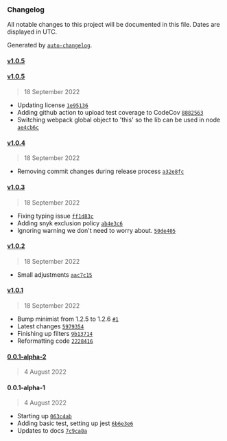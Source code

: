 ### Changelog

All notable changes to this project will be documented in this file. Dates are displayed in UTC.

Generated by [`auto-changelog`](https://github.com/CookPete/auto-changelog).

#### [v1.0.5](https://github.com/nosachamos/fast-data-engine/compare/v1.0.5...v1.0.5)

#### [v1.0.5](https://github.com/nosachamos/fast-data-engine/compare/v1.0.4...v1.0.5)

> 18 September 2022

- Updating license [`1e95136`](https://github.com/nosachamos/fast-data-engine/commit/1e951362c3dec2a8bf35f8297e6217498c9d68a7)
- Adding github action to upload test coverage to CodeCov [`8882563`](https://github.com/nosachamos/fast-data-engine/commit/88825637ce191b187d83b99271dbc63c1ca633eb)
- Switching webpack global object to 'this' so the lib can be used in node [`ae4cb6c`](https://github.com/nosachamos/fast-data-engine/commit/ae4cb6ca835f71b1b4eb7cfa08860a2f1f398020)

#### [v1.0.4](https://github.com/nosachamos/fast-data-engine/compare/v1.0.3...v1.0.4)

> 18 September 2022

- Removing commit changes during release process [`a32e8fc`](https://github.com/nosachamos/fast-data-engine/commit/a32e8fc7ef80fee005362f9946342f59f4648f4a)

#### [v1.0.3](https://github.com/nosachamos/fast-data-engine/compare/v1.0.2...v1.0.3)

> 18 September 2022

- Fixing typing issue [`ff1d83c`](https://github.com/nosachamos/fast-data-engine/commit/ff1d83ca01e84b7a9ae72c63d734ecdd70c71b57)
- Adding snyk exclusion policy [`ab4e3c6`](https://github.com/nosachamos/fast-data-engine/commit/ab4e3c6d988808a4fff90ffed92d6690ff27f901)
- Ignoring warning we don't need to worry about. [`50de405`](https://github.com/nosachamos/fast-data-engine/commit/50de405a5ceb31c11f420bbc9752a1d19a41cf0d)

#### [v1.0.2](https://github.com/nosachamos/fast-data-engine/compare/v1.0.1...v1.0.2)

> 18 September 2022

- Small adjustments [`aac7c15`](https://github.com/nosachamos/fast-data-engine/commit/aac7c15de934e4fb07a1fd1e4a20c897ca750f54)

#### [v1.0.1](https://github.com/nosachamos/fast-data-engine/compare/0.0.1-alpha-2...v1.0.1)

> 18 September 2022

- Bump minimist from 1.2.5 to 1.2.6 [`#1`](https://github.com/nosachamos/fast-data-engine/pull/1)
- Latest changes [`5979354`](https://github.com/nosachamos/fast-data-engine/commit/59793541b973efc067261d6ef0c1b272cd4cd252)
- Finishing up filters [`9b13714`](https://github.com/nosachamos/fast-data-engine/commit/9b13714219b9b2bc75d3ae8b57fb7b0124879d16)
- Reformatting code [`2228416`](https://github.com/nosachamos/fast-data-engine/commit/2228416f30dbb89181b035bdfd2afc473e5cb0d2)

#### [0.0.1-alpha-2](https://github.com/nosachamos/fast-data-engine/compare/0.0.1-alpha-1...0.0.1-alpha-2)

> 4 August 2022

#### 0.0.1-alpha-1

> 4 August 2022

- Starting up [`063c4ab`](https://github.com/nosachamos/fast-data-engine/commit/063c4ab1b0d7d115c978150b586d49b24ebcefdf)
- Adding basic test, setting up jest [`6b6e3e6`](https://github.com/nosachamos/fast-data-engine/commit/6b6e3e67e856b536464fc1155556d188a852b15a)
- Updates to docs [`7c9ca8a`](https://github.com/nosachamos/fast-data-engine/commit/7c9ca8adb9494a710d43c8c776163d7f8daf3786)
